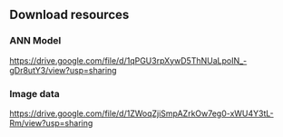 ## Download resources

### ANN Model
https://drive.google.com/file/d/1qPGU3rpXywD5ThNUaLpoIN_-gDr8utY3/view?usp=sharing

### Image data
https://drive.google.com/file/d/1ZWoqZjiSmpAZrkOw7eg0-xWU4Y3tL-Rm/view?usp=sharing